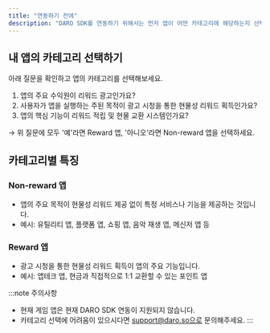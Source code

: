 ```yaml
---
title: "연동하기 전에"
description: "DARO SDK를 연동하기 위해서는 먼저 앱이 어떤 카테고리에 해당하는지 선택해야 합니다. DARO는 현재 Non-reward 앱과 Reward 앱, 두 가지 카테고리에 따라 다른 연동을 지원하고 있습니다."
---
```


## 내 앱의 카테고리 선택하기

아래 질문을 확인하고 앱의 카테고리를 선택해보세요.

1. 앱의 주요 수익원이 리워드 광고인가요?
2. 사용자가 앱을 실행하는 주된 목적이 광고 시청을 통한 현물성 리워드 획득인가요?
3. 앱의 핵심 기능이 리워드 적립 및 현물 교환 시스템인가요?

→ 위 질문에 모두 '예'라면 Reward 앱, '아니오'라면 Non-reward 앱을 선택하세요.

## 카테고리별 특징

### Non-reward 앱
- 앱의 주요 목적이 현물성 리워드 제공 없이 특정 서비스나 기능을 제공하는 것입니다.
- 예시: 유틸리티 앱, 플랫폼 앱, 쇼핑 앱, 음악 재생 앱, 메신저 앱 등

### Reward 앱
- 광고 시청을 통한 현물성 리워드 획득이 앱의 주요 기능입니다.
- 예시: 앱테크 앱, 현금과 직접적으로 1:1 교환할 수 있는 포인트 앱

:::note 주의사항
- 현재 게임 앱은 현재 DARO SDK 연동이 지원되지 않습니다.
- 카테고리 선택에 어려움이 있으시다면 support@daro.so으로 문의해주세요.
:::